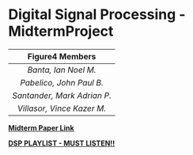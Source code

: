 # Digital Signal Processing - MidtermProject
| **Figure4 Members** |
|   :----:    |
| *Banta, Ian Noel M.*    |
| *Pabelico, John Paul B.*  |
| *Santander, Mark Adrian P.*   |
| *Villasor, Vince Kazer M.*  |

[**Midterm Paper Link**](https://www.youtube.com/watch?v=OYLlr_qaVyE)

[**DSP PLAYLIST - MUST LISTEN!!**](https://youtube.com/playlist?list=PL3H36RyDiIbD0_Kisp0z-oBiMAK2wfYMY&feature=shared)
